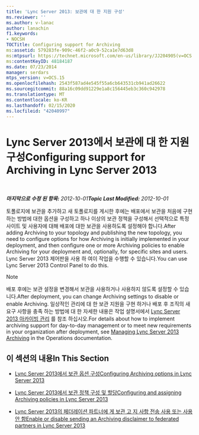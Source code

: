 ```yaml
---
title: 'Lync Server 2013: 보관에 대 한 지원 구성'
ms.reviewer: ''
ms.author: v-lanac
author: lanachin
f1.keywords:
- NOCSH
TOCTitle: Configuring support for Archiving
ms:assetid: 579283fe-909c-46f2-a0c9-52ca1e7d63d8
ms:mtpsurl: https://technet.microsoft.com/en-us/library/JJ204905(v=OCS.15)
ms:contentKeyID: 48184187
ms.date: 07/23/2014
manager: serdars
mtps_version: v=OCS.15
ms.openlocfilehash: 2543f587ad4e545f55a6cb643531cb941ad26622
ms.sourcegitcommit: 88a16c09dd91229e1a8c156445eb3c360c942978
ms.translationtype: MT
ms.contentlocale: ko-KR
ms.lasthandoff: 02/15/2020
ms.locfileid: "42040997"
---
```

<div data-xmlns="http://www.w3.org/1999/xhtml">

<div class="topic" data-xmlns="http://www.w3.org/1999/xhtml" data-msxsl="urn:schemas-microsoft-com:xslt" data-cs="http://msdn.microsoft.com/">

<div data-asp="http://msdn2.microsoft.com/asp">

# <a name="configuring-support-for-archiving-in-lync-server-2013"></a><span data-ttu-id="a5c80-102">Lync Server 2013에서 보관에 대 한 지원 구성</span><span class="sxs-lookup"><span data-stu-id="a5c80-102">Configuring support for Archiving in Lync Server 2013</span></span>

</div>

<div id="mainSection">

<div id="mainBody">

<span> </span>

<span data-ttu-id="a5c80-103">_**마지막으로 수정 된 항목:** 2012-10-01_</span><span class="sxs-lookup"><span data-stu-id="a5c80-103">_**Topic Last Modified:** 2012-10-01_</span></span>

<span data-ttu-id="a5c80-104">토폴로지에 보관을 추가하고 새 토폴로지를 게시한 후에는 배포에서 보관을 처음에 구현하는 방법에 대한 옵션을 구성하고 하나 이상의 보관 정책을 구성해서 선택적으로 특정 사이트 및 사용자에 대해 배포에 대한 보관을 사용하도록 설정해야 합니다.</span><span class="sxs-lookup"><span data-stu-id="a5c80-104">After adding Archiving to your topology and publishing the new topology, you need to configure options for how Archiving is initially implemented in your deployment, and then configure one or more Archiving policies to enable Archiving for your deployment and, optionally, for specific sites and users.</span></span> <span data-ttu-id="a5c80-105">Lync Server 2013 제어판을 사용 하 여이 작업을 수행할 수 있습니다.</span><span class="sxs-lookup"><span data-stu-id="a5c80-105">You can use Lync Server 2013 Control Panel to do this.</span></span>

<div>


> [!NOTE]  
> <span data-ttu-id="a5c80-106">배포 후에는 보관 설정을 변경해서 보관을 사용하거나 사용하지 않도록 설정할 수 있습니다.</span><span class="sxs-lookup"><span data-stu-id="a5c80-106">After deployment, you can change Archiving settings to disable or enable Archiving.</span></span> <span data-ttu-id="a5c80-107">일상적인 관리에 대 한 보관 지원을 구현 하거나 배포 후 조직의 새 요구 사항을 충족 하는 방법에 대 한 자세한 내용은 작업 설명서에서 <A href="lync-server-2013-managing-archiving.md">Lync Server 2013 아카이빙 관리</A> 를 참조 하십시오.</span><span class="sxs-lookup"><span data-stu-id="a5c80-107">For details about how to implement archiving support for day-to-day management or to meet new requirements in your organization after deployment, see <A href="lync-server-2013-managing-archiving.md">Managing Lync Server 2013 Archiving</A> in the Operations documentation.</span></span>



</div>

<div>

## <a name="in-this-section"></a><span data-ttu-id="a5c80-108">이 섹션의 내용</span><span class="sxs-lookup"><span data-stu-id="a5c80-108">In This Section</span></span>

  - [<span data-ttu-id="a5c80-109">Lync Server 2013에서 보관 옵션 구성</span><span class="sxs-lookup"><span data-stu-id="a5c80-109">Configuring Archiving options in Lync Server 2013</span></span>](lync-server-2013-configuring-archiving-options.md)

  - [<span data-ttu-id="a5c80-110">Lync Server 2013에서 보관 정책 구성 및 할당</span><span class="sxs-lookup"><span data-stu-id="a5c80-110">Configuring and assigning Archiving policies in Lync Server 2013</span></span>](lync-server-2013-configuring-and-assigning-archiving-policies.md)

  - [<span data-ttu-id="a5c80-111">Lync Server 2013의 페더레이션 파트너에 게 보관 고 지 사항 전송 사용 또는 사용 안 함</span><span class="sxs-lookup"><span data-stu-id="a5c80-111">Enable or disable sending an Archiving disclaimer to federated partners in Lync Server 2013</span></span>](lync-server-2013-enable-or-disable-sending-an-archiving-disclaimer-to-federated-partners.md)

</div>

</div>

<span> </span>

</div>

</div>

</div>

